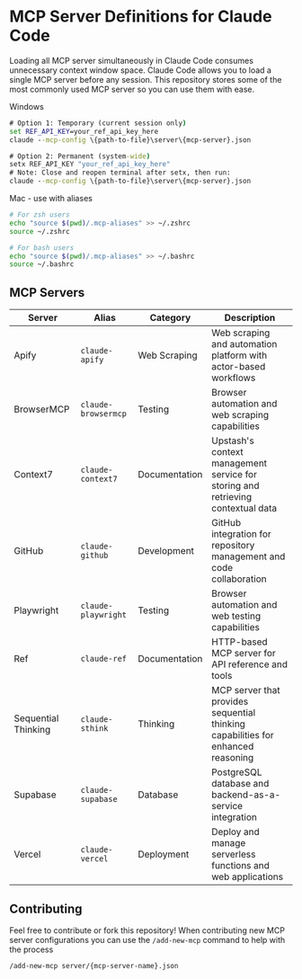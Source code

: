 # MCP Server Definitions for Claude Code

Loading all MCP server simultaneously in Claude Code consumes unnecessary context window space. Claude Code allows you to load a single MCP server before any session.
This repository stores some of the most commonly used MCP server so you can use them with ease.

Windows

```cmd
# Option 1: Temporary (current session only)
set REF_API_KEY=your_ref_api_key_here
claude --mcp-config \{path-to-file}\server\{mcp-server}.json

# Option 2: Permanent (system-wide)
setx REF_API_KEY "your_ref_api_key_here"
# Note: Close and reopen terminal after setx, then run:
claude --mcp-config \{path-to-file}\server\{mcp-server}.json
```

Mac - use with aliases

```zsh
# For zsh users
echo "source $(pwd)/.mcp-aliases" >> ~/.zshrc
source ~/.zshrc

# For bash users
echo "source $(pwd)/.mcp-aliases" >> ~/.bashrc
source ~/.bashrc
```

## MCP Servers

| Server | Alias | Category | Description |
|--------|-------|----------|-------------|
| Apify | `claude-apify` | Web Scraping | Web scraping and automation platform with actor-based workflows |
| BrowserMCP | `claude-browsermcp` | Testing | Browser automation and web scraping capabilities |
| Context7 | `claude-context7` | Documentation | Upstash's context management service for storing and retrieving contextual data |
| GitHub | `claude-github` | Development | GitHub integration for repository management and code collaboration |
| Playwright | `claude-playwright` | Testing | Browser automation and web testing capabilities |
| Ref | `claude-ref` | Documentation | HTTP-based MCP server for API reference and tools |
| Sequential Thinking | `claude-sthink` | Thinking | MCP server that provides sequential thinking capabilities for enhanced reasoning |
| Supabase | `claude-supabase` | Database | PostgreSQL database and backend-as-a-service integration |
| Vercel | `claude-vercel` | Deployment | Deploy and manage serverless functions and web applications |

## Contributing

Feel free to contribute or fork this repository! When contributing new MCP server configurations you can use the `/add-new-mcp` command to help with the process

```bash
/add-new-mcp server/{mcp-server-name}.json
```
